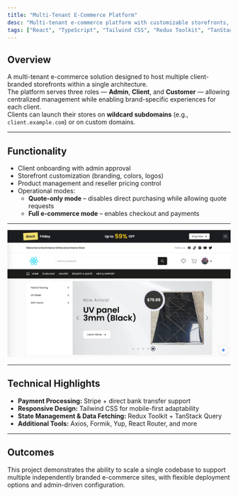 ```yaml
---
title: "Multi-Tenant E-Commerce Platform"
desc: "Multi-tenant e-commerce platform with customizable storefronts, admin-controlled product management, and multi-domain deployment."
tags: ["React", "TypeScript", "Tailwind CSS", "Redux Toolkit", "TanStack Query", "Stripe"]
---
```


## Overview

A multi-tenant e-commerce solution designed to host multiple client-branded storefronts within a single architecture.  
The platform serves three roles — **Admin**, **Client**, and **Customer** — allowing centralized management while enabling brand-specific experiences for each client.  
Clients can launch their stores on **wildcard subdomains** (e.g., `client.example.com`) or on custom domains.

---

## Functionality

- Client onboarding with admin approval  
- Storefront customization (branding, colors, logos)  
- Product management and reseller pricing control  
- Operational modes:
  - **Quote-only mode** – disables direct purchasing while allowing quote requests  
  - **Full e-commerce mode** – enables checkout and payments  

---

![Project Screenshot](../../assets/ecommerce.webp)

---

## Technical Highlights

- **Payment Processing:** Stripe + direct bank transfer support  
- **Responsive Design:** Tailwind CSS for mobile-first adaptability  
- **State Management & Data Fetching:** Redux Toolkit + TanStack Query  
- **Additional Tools:** Axios, Formik, Yup, React Router, and more  

---

## Outcomes

This project demonstrates the ability to scale a single codebase to support multiple independently branded e-commerce sites, with flexible deployment options and admin-driven configuration.
